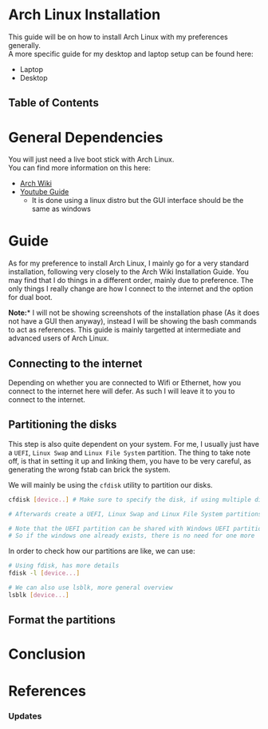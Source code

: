 # Arch Linux Installation

This guide will be on how to install Arch Linux with my preferences generally.  
A more specific guide for my desktop and laptop setup can be found here:
- Laptop
- Desktop
 
## Table of Contents

# General Dependencies

You will just need a live boot stick with Arch Linux.  
You can find more information on this here:  
- [Arch Wiki](https://wiki.archlinux.org/index.php/USB_flash_installation_medium)
- [Youtube Guide](https://www.youtube.com/watch?v=xb4fiFda4no)
  - It is done using a linux distro but the GUI interface should be the same as windows

# Guide

As for my preference to install Arch Linux, I mainly go for a very standard installation, following very closely to the Arch Wiki Installation Guide.
You may find that I do things in a different order, mainly due to preference.
The only things I really change are how I connect to the internet and the option for dual boot.  

**Note:*** I will not be showing screenshots of the installation phase (As it does not have a GUI then anyway), instead I will be showing the bash commands to act as references.
This guide is mainly targetted at intermediate and advanced users of Arch Linux.

## Connecting to the internet

Depending on whether you are connected to Wifi or Ethernet, how you connect to the internet here will defer.
As such I will leave it to you to connect to the internet.  

## Partitioning the disks

This step is also quite dependent on your system.
For me, I usually just have a `UEFI`, `Linux Swap` and `Linux File System` partition.
The thing to take note off, is that in setting it up and linking them, you have to be very careful, as generating the wrong fstab can brick the system.  

We will mainly be using the `cfdisk`  utility to partition our disks.  

```bash
cfdisk [device..] # Make sure to specify the disk, if using multiple disk

# Afterwards create a UEFI, Linux Swap and Linux File System partitions

# Note that the UEFI partition can be shared with Windows UEFI partition
# So if the windows one already exists, there is no need for one more
```

In order to check how our partitions are like, we can use:  

```bash
# Using fdisk, has more details
fdisk -l [device...]

# We can also use lsblk, more general overview
lsblk [device...]
```

## Format the partitions


# Conclusion

# References

### Updates


<!-- 
REMOVE ME WHEN COPYING

Make sure to add Table of Contents (TOC) when done
Make sure to generate section numbers when done

Take note to comment out the first two sections when doing this
 -->



